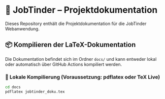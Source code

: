 # 📄 JobTinder – Projektdokumentation

Dieses Repository enthält die Projektdokumentation für die JobTinder Webanwendung.

## 📦 Kompilieren der LaTeX-Dokumentation

Die Dokumentation befindet sich im Ordner `docs/` und kann entweder lokal oder automatisch über GitHub Actions kompiliert werden.

### 🔧 Lokale Kompilierung (Voraussetzung: pdflatex oder TeX Live)

```bash
cd docs
pdflatex jobtinder_doku.tex

